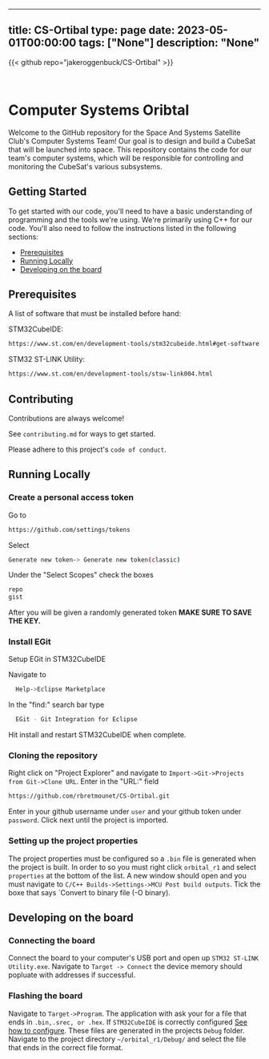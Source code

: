 
---
title: CS-Ortibal
type: page
date: 2023-05-01T00:00:00
tags: ["None"]
description: "None"
---

{{< github repo="jakeroggenbuck/CS-Ortibal" >}}

<br>


# Computer Systems Oribtal 
Welcome to the GitHub repository for the Space And Systems Satellite Club's Computer Systems Team! Our goal is to design and build a CubeSat that will be launched into space. This repository contains the code for our team's computer systems, which will be responsible for controlling and monitoring the CubeSat's various subsystems.
## Getting Started
To get started with our code, you'll need to have a basic understanding of programming and the tools we're using. We're primarily using C++ for our code. You'll also need to follow the instructions listed in the following sections:
- [Prerequisites](#Prerequisites)
- [Running Locally](#Running-Locally)
- [Developing on the board](#Developing-on-the-board)




## Prerequisites
A list of software that must be installed before hand:

STM32CubeIDE:
```bash
https://www.st.com/en/development-tools/stm32cubeide.html#get-software
```
STM32 ST-LINK Utility:
```bash
https://www.st.com/en/development-tools/stsw-link004.html
```

## Contributing

Contributions are always welcome!

See `contributing.md` for ways to get started.

Please adhere to this project's `code of conduct`.


## Running Locally
### Create a personal access token
Go to
```bash
https://github.com/settings/tokens
```
Select 
```bash
Generate new token-> Generate new token(classic)
```
Under the "Select Scopes" check the boxes
```bash
repo
gist
```
After you will be given a randomly generated token **MAKE SURE TO SAVE THE KEY.**
### Install EGit
Setup EGit in STM32CubeIDE

Navigate to 
```bash
  Help->Eclipse Marketplace
```

In the "find:" search bar type

```bash
  EGit - Git Integration for Eclipse
```

Hit install and restart STM32CubeIDE when complete.
### Cloning the repository
Right click on "Project Explorer" and navigate to
`Import->Git->Projects from Git->Clone URL`.
Enter in the "URL:" field
```bash
https://github.com/rbretmounet/CS-Ortibal.git
```
Enter in your github username under `user` and your github token under `password`. Click next until the project is imported.
### Setting up the project properties
The project properties must be configured so a `.bin` file is generated when the project is built. 
In order to so you must right click `orbital_r1` and select `properties` at the bottom of the list. A new window should open and you must navigate to `C/C++ Builds->Settings->MCU Post build outputs`. Tick the boxe that says `Convert to binary file (-O binary).


## Developing on the board
### Connecting the board
Connect the board to your computer's USB port and open up `STM32 ST-LINK Utility.exe`.
Navigate to `Target -> Connect` the device memory should popluate with addresses if successful.
### Flashing the board
Navigate to  `Target->Program`. The application with ask your for a file that ends in `.bin,.srec, or .hex`. If `STM32CubeIDE` is correctly configured [See how to configure](#Setting-up-the-project-properties). These files are generated in the projects `Debug` folder. 
Navigate to the project directory `~/orbital_r1/Debug/` and select the file that ends in the correct file format.